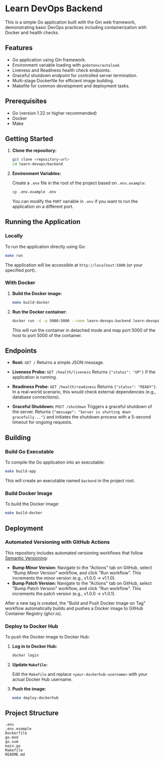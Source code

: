 # Learn DevOps Backend

This is a simple Go application built with the Gin web framework, demonstrating basic DevOps practices including containerization with Docker and health checks.

## Features

- Go application using Gin framework.
- Environment variable loading with `godotenv/autoload`.
- Liveness and Readiness health check endpoints.
- Graceful shutdown endpoint for controlled server termination.
- Multi-stage Dockerfile for efficient image building.
- Makefile for common development and deployment tasks.

## Prerequisites

- Go (version 1.22 or higher recommended)
- Docker
- Make

## Getting Started

1.  **Clone the repository:**

    ```bash
    git clone <repository-url>
    cd learn-devops/backend
    ```

2.  **Environment Variables:**

    Create a `.env` file in the root of the project based on `.env.example`:

    ```bash
    cp .env.example .env
    ```

    You can modify the `PORT` variable in `.env` if you want to run the application on a different port.

## Running the Application

### Locally

To run the application directly using Go:

```bash
make run
```

The application will be accessible at `http://localhost:5000` (or your specified port).

### With Docker

1.  **Build the Docker image:**

    ```bash
    make build-docker
    ```

2.  **Run the Docker container:**

    ```bash
    docker run -d -p 5000:5000 --name learn-devops-backend learn-devops-backend
    ```

    This will run the container in detached mode and map port 5000 of the host to port 5000 of the container.

## Endpoints

-   **Root:** `GET /`
    Returns a simple JSON message.

-   **Liveness Probe:** `GET /health/liveness`
    Returns `{"status": "UP"}` if the application is running.

-   **Readiness Probe:** `GET /health/readiness`
    Returns `{"status": "READY"}`. In a real-world scenario, this would check external dependencies (e.g., database connections).

-   **Graceful Shutdown:** `POST /shutdown`
    Triggers a graceful shutdown of the server. Returns `{"message": "Server is shutting down gracefully..."}` and initiates the shutdown process with a 5-second timeout for ongoing requests.

## Building

### Build Go Executable

To compile the Go application into an executable:

```bash
make build-app
```

This will create an executable named `backend` in the project root.

### Build Docker Image

To build the Docker image:

```bash
make build-docker
```

## Deployment

### Automated Versioning with GitHub Actions

This repository includes automated versioning workflows that follow [Semantic Versioning](https://semver.org/):

-   **Bump Minor Version:** Navigate to the "Actions" tab on GitHub, select "Bump Minor Version" workflow, and click "Run workflow". This increments the minor version (e.g., v1.0.0 → v1.1.0).
-   **Bump Patch Version:** Navigate to the "Actions" tab on GitHub, select "Bump Patch Version" workflow, and click "Run workflow". This increments the patch version (e.g., v1.0.0 → v1.0.1).

After a new tag is created, the "Build and Push Docker Image on Tag" workflow automatically builds and pushes a Docker image to GitHub Container Registry (ghcr.io).

### Deploy to Docker Hub

To push the Docker image to Docker Hub:

1.  **Log in to Docker Hub:**

    ```bash
    docker login
    ```

2.  **Update `Makefile`:**

    Edit the `Makefile` and replace `<your-dockerhub-username>` with your actual Docker Hub username.

3.  **Push the image:**

    ```bash
    make deploy-dockerhub
    ```

## Project Structure

```
.env
.env.example
Dockerfile
go.mod
go.sum
main.go
Makefile
README.md
```
